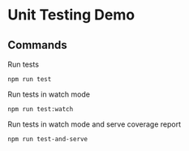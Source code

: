 # Unit Testing Demo

## Commands

Run tests

```
npm run test
```

Run tests in watch mode

```
npm run test:watch
```

Run tests in watch mode and serve coverage report

```
npm run test-and-serve
```
